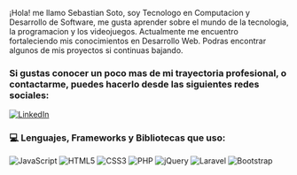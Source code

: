 ¡Hola! me llamo Sebastian Soto, soy Tecnologo en Computacion y Desarrollo de Software, me gusta aprender sobre el mundo de la tecnologia, la programacion y los videojuegos. Actualmente me encuentro fortaleciendo mis conocimientos en Desarrollo Web. Podras encontrar algunos de mis proyectos si continuas bajando.


### Si gustas conocer un poco mas de mi trayectoria profesional, o contactarme, puedes hacerlo desde las siguientes redes sociales:
[![LinkedIn](https://img.shields.io/badge/LinkedIn-%230077B5.svg?logo=linkedin&logoColor=white)](https://linkedin.com/in/sebastian-soto-maya) 

### 💻 Lenguajes, Frameworks y Bibliotecas que uso:
![JavaScript](https://img.shields.io/badge/javascript-%23323330.svg?style=for-the-badge&logo=javascript&logoColor=%23F7DF1E) ![HTML5](https://img.shields.io/badge/html5-%23E34F26.svg?style=for-the-badge&logo=html5&logoColor=white) ![CSS3](https://img.shields.io/badge/css3-%231572B6.svg?style=for-the-badge&logo=css3&logoColor=white) ![PHP](https://img.shields.io/badge/php-%23777BB4.svg?style=for-the-badge&logo=php&logoColor=white) ![jQuery](https://img.shields.io/badge/jquery-%230769AD.svg?style=for-the-badge&logo=jquery&logoColor=white) ![Laravel](https://img.shields.io/badge/laravel-%23FF2D20.svg?style=for-the-badge&logo=laravel&logoColor=white) ![Bootstrap](https://img.shields.io/badge/bootstrap-%23563D7C.svg?style=for-the-badge&logo=bootstrap&logoColor=white)
